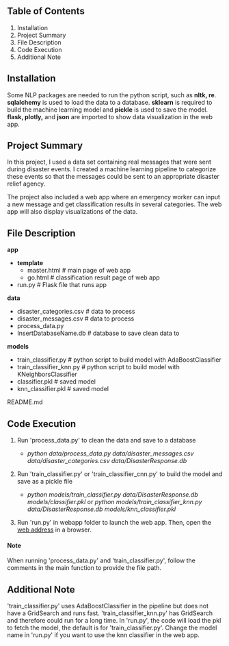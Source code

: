 ## **Table of Contents**
1. Installation
2. Project Summary
3. File Description
4. Code Execution
5. Additional Note


## **Installation**
Some NLP packages are needed to run the python script, such as **nltk, re**. **sqlalchemy** is used to load the data to a database. **sklearn** is required to build the machine learning model and **pickle** is used to save the model. **flask, plotly,** and **json** are imported to show data visualization in the web app. 


## **Project Summary**
In this project, I used a data set containing real messages that were sent during disaster events. I created a machine learning pipeline to categorize these events so that the messages could be sent to an appropriate disaster relief agency.

The project also included a web app where an emergency worker can input a new message and get classification results in several categories. The web app will also display visualizations of the data. 


## **File Description**

**app**
- **template**
    - master.html # main page of web app
    - go.html # classification result page of web app
- run.py # Flask file that runs app

**data**
- disaster_categories.csv # data to process
- disaster_messages.csv # data to process
- process_data.py
- InsertDatabaseName.db # database to save clean data to

**models**
- train_classifier.py # python script to build model with AdaBoostClassifier
- train_classifier_knn.py # python script to build model with KNeighborsClassifier
- classifier.pkl # saved model
- knn_classifier.pkl # saved model

README.md

## **Code Execution**
1. Run 'process_data.py' to clean the data and save to a database
   - *python data/process_data.py data/disaster_messages.csv data/disaster_categories.csv data/DisasterResponse.db*
   
2. Run 'train_classifier.py' or 'train_classifier_cnn.py' to build the model and save as a pickle file
   - *python models/train_classifier.py data/DisasterResponse.db models/classifier.pkl* or
     *python models/train_classifier_knn.py data/DisasterResponse.db models/knn_classifier.pkl*

3. Run 'run.py' in webapp folder to launch the web app. Then, open the [web address](https://view6914b2f4-3001.udacity-student-workspaces.com/) in a browser.

#### **Note**
When running 'process_data.py' and 'train_classifier.py', follow the comments in the main function to provide the file path.


## **Additional Note**
'train_classifier.py' uses AdaBoostClassifier in the pipeline but does not have a GridSearch and runs fast. 
'train_classifier_knn.py' has GridSearch and therefore could run for a long time. 
In 'run.py', the code will load the pkl to fetch the model, the default is for 'train_classifier.py'. Change the model name in 'run.py' if you want to use the knn classifier in the web app.


